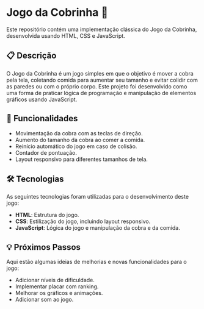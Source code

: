 # Jogo da Cobrinha 🐍

Este repositório contém uma implementação clássica do Jogo da Cobrinha, desenvolvida usando HTML, CSS e JavaScript.

## 📋 Descrição

O Jogo da Cobrinha é um jogo simples em que o objetivo é mover a cobra pela tela, coletando comida para aumentar seu tamanho e evitar colidir com as paredes ou com o próprio corpo. Este projeto foi desenvolvido como uma forma de praticar lógica de programação e manipulação de elementos gráficos usando JavaScript.

## 🚀 Funcionalidades

- Movimentação da cobra com as teclas de direção.
- Aumento do tamanho da cobra ao comer a comida.
- Reinício automático do jogo em caso de colisão.
- Contador de pontuação.
- Layout responsivo para diferentes tamanhos de tela.

## 🛠️ Tecnologias

As seguintes tecnologias foram utilizadas para o desenvolvimento deste jogo:

- **HTML**: Estrutura do jogo.
- **CSS**: Estilização do jogo, incluindo layout responsivo.
- **JavaScript**: Lógica do jogo e manipulação da cobra e da comida.

## 💡 Próximos Passos
Aqui estão algumas ideias de melhorias e novas funcionalidades para o jogo:

- Adicionar níveis de dificuldade.
- Implementar placar com ranking.
- Melhorar os gráficos e animações.
- Adicionar som ao jogo.



